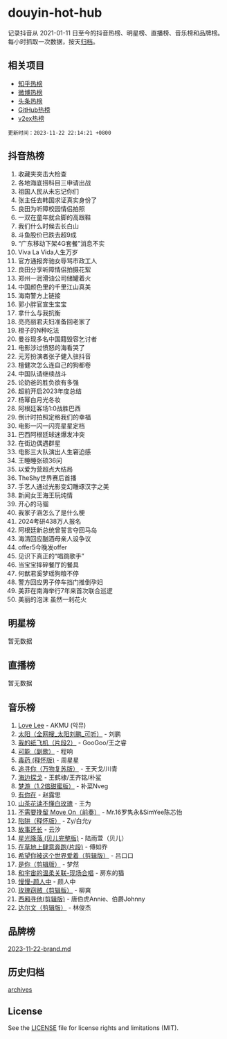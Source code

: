 # douyin-hot-hub

记录抖音从 2021-01-11 日至今的抖音热榜、明星榜、直播榜、音乐榜和品牌榜。每小时抓取一次数据，按天[归档](archives)。

## 相关项目

- [知乎热榜](https://github.com/lonnyzhang423/zhihu-hot-hub)
- [微博热榜](https://github.com/lonnyzhang423/weibo-hot-hub)
- [头条热榜](https://github.com/lonnyzhang423/toutiao-hot-hub)
- [GitHub热榜](https://github.com/lonnyzhang423/github-hot-hub)
- [v2ex热榜](https://github.com/lonnyzhang423/v2ex-hot-hub)


`更新时间：2023-11-22 22:14:21 +0800`

## 抖音热榜

1. 收藏夹突击大检查
1. 各地海底捞科目三申请出战
1. 祖国人民从未忘记你们
1. 张主任去韩国求证真实身份了
1. 良田为听障校园情侣拍照
1. 一双在童年就合脚的高跟鞋
1. 我们什么时候去长白山
1. 斗鱼股价已跌去超9成
1. “广东移动下架4G套餐”消息不实
1. Viva La Vida人生万岁
1. 官方通报奔驰女辱骂市政工人
1. 良田分享听障情侣拍摄花絮
1. 郑州一润滑油公司储罐着火
1. 中国颜色里的千里江山真美
1. 海南警方上链接
1. 郭小胖官宣生宝宝
1. 拿什么与我抗衡
1. 亮亮丽君夫妇准备回老家了
1. 橙子的N种吃法
1. 曼谷现多名中国籍毁容乞讨者
1. 电影涉过愤怒的海看哭了
1. 元芳扮演者张子健入驻抖音
1. 檀健次怎么连自己的狗都卷
1. 中国队请继续战斗
1. 论奶爸的胜负欲有多强
1. 超前开启2023年度总结
1. 杨幂白月光冬妆
1. 阿根廷客场1:0战胜巴西
1. 倒计时拍照定格我们的幸福
1. 电影一闪一闪亮星星定档
1. 巴西阿根廷球迷爆发冲突
1. 在街边偶遇群星
1. 电影三大队演出人生窘迫感
1. 王睡睡张硕36问
1. 以爱为营超点大结局
1. TheShy世界赛后首播
1. 手艺人通过光影变幻雕琢汉字之美
1. 新闻女王海王玩纯情
1. 开心的马骝
1. 我家子涵怎么了是什么梗
1. 2024考研438万人报名
1. 阿根廷新总统曾誓言夺回马岛
1. 海清回应酗酒母亲人设争议
1. offer5今晚发offer
1. 见识下真正的“唱跳歌手”
1. 当宝宝摔碎餐厅的餐具
1. 何猷君奚梦瑶狗粮不停
1. 警方回应男子停车挡门推倒孕妇
1. 美菲在南海举行7年来首次联合巡逻
1. 美丽的泡沫 虽然一刹花火

## 明星榜

暂无数据

## 直播榜

暂无数据

## 音乐榜

1. [Love Lee](https://sf6-cdn-tos.douyinstatic.com/obj/tos-cn-ve-2774/o05GbkJGbCBTdDnMtB0fwOYgkeZp23vrWQDQBS) - AKMU (악뮤)
1. [太阳（全网搜_太阳刘鹏_可听）](https://sf6-cdn-tos.douyinstatic.com/obj/tos-cn-ve-2774/ogWbyIQnlBFImVbeDocRdCIYtBHlbJXgfZMvgz) - 刘鹏
1. [我的纸飞机（片段2）](https://sf3-cdn-tos.douyinstatic.com/obj/tos-cn-ve-2774/oM2ZrKcg2CD5AeRB2gkeXOFB1IxAGJdZPazYHf) - GooGoo/王之睿
1. [可能（副歌）](https://sf6-cdn-tos.douyinstatic.com/obj/tos-cn-ve-2774/cde1731888894259b333569393c2fb51) - 程响
1. [毒药 (释怀版)](https://sf3-cdn-tos.douyinstatic.com/obj/tos-cn-ve-2774/oYILMEAzspdZBIzy4frJNB8ZHPHWAhiwowd4Ad) - 周星星
1. [追寻你（万物复苏版）](https://sf6-cdn-tos.douyinstatic.com/obj/tos-cn-ve-2774/oYeAZJsbjIDit9APmBg8u6uDUQnHmoCf3gbo74) - 王天戈/川青
1. [海边探戈](https://sf3-cdn-tos.douyinstatic.com/obj/tos-cn-ve-2774/os9gE0VQCGqt6VQkZDyBBYvfSDY0QFe3vVmubn) - 王鹤棣/王齐铭/朴鲨
1. [梦游（1.2倍甜蜜版）](https://sf3-cdn-tos.douyinstatic.com/obj/tos-cn-ve-2774/o4gyAUm8hwufoEABmwVIiQtHsFuGzAEEWtNMzo) - 补菜Nveg
1. [有你在](https://sf6-cdn-tos.douyinstatic.com/obj/tos-cn-ve-2774/o8zImmNsI8B0yfAW5FKAB1oBhkMAlIrwsZEi1V) - 赵露思
1. [山茶花读不懂白玫瑰](https://sf6-cdn-tos.douyinstatic.com/obj/tos-cn-ve-2774/osfn8B7DktrRHEPJgPCfDbw7QDQEkwC16BxZg9) - 王为
1. [不需要挽留 Move On（前奏）](https://sf6-cdn-tos.douyinstatic.com/obj/tos-cn-ve-2774/ooCBhgCCkF4nExzQL9WZSUbitfA8IsDkgQIYhe) - Mr.16罗隽永&SimYee陈芯怡
1. [陷阱（释怀版）](https://sf3-cdn-tos.douyinstatic.com/obj/tos-cn-ve-2774/oE8C21LeZrzKLDFfQYgMzx4GAIHageG5IzayY7) - Zy/白允y
1. [故事还长](https://sf3-cdn-tos.douyinstatic.com/obj/tos-cn-ve-2774/30a26758c8594f0ab81ac675c33ee2c5) - 云汐
1. [星光降落 (贝儿完整版)](https://sf6-cdn-tos.douyinstatic.com/obj/tos-cn-ve-2774/okwB9hAwyAtsFFkFBzAX1hOOfQuIoMNs0W2Mwr) - 陆雨萱（贝儿）
1. [在草地上肆意奔跑(片段)](https://sf3-cdn-tos.douyinstatic.com/obj/tos-cn-ve-2774/8831d494742f45dabdfa8adb8b817259) - 傅如乔
1. [希望你被这个世界爱着（剪辑版）](https://sf6-cdn-tos.douyinstatic.com/obj/tos-cn-ve-2774/oo4H3BfEygN7l7bQaMBOZHCQ1eI4FqtED5skQ2) - 吕口口
1. [是你（剪辑版）](https://sf3-cdn-tos.douyinstatic.com/obj/tos-cn-ve-2774/46019dae783c4c969944217fe1cfafc4) - 梦然
1. [和宇宙的温柔关联-现场合唱](https://sf3-cdn-tos.douyinstatic.com/obj/tos-cn-ve-2774/o0hONGDYQBgk0e5bqDeQOonVmncA6tC2nBwZLT) - 房东的猫
1. [慢慢-颜人中](https://sf3-cdn-tos.douyinstatic.com/obj/tos-cn-ve-2774/ocjHNfBXdBxQNC8ZGAeoLMFTUgtBg8bkExunDC) - 颜人中
1. [玫瑰窃贼（剪辑版）](https://sf3-cdn-tos.douyinstatic.com/obj/tos-cn-ve-2774/oMqAsB3ixIhSWqAJOAwf3a0hU2zKJLBolQtFlI) - 柳爽
1. [西厢寻他(剪辑版)](https://sf3-cdn-tos.douyinstatic.com/obj/tos-cn-ve-2774/oUsAVfAQKlRNxEv5qxvIB8o5qmIWUcXbzJKJhw) - 唐伯虎Annie、伯爵Johnny
1. [达尔文（剪辑版）](https://sf6-cdn-tos.douyinstatic.com/obj/tos-cn-ve-2774/oQuPQQmEgnCeZsgKQ78VBZjNVtegzBGpoSbQPD) - 林俊杰

## 品牌榜

[2023-11-22-brand.md](archives/2023-11-22-brand.md)

## 历史归档

[archives](archives)

## License

See the [LICENSE](LICENSE) file for license rights and limitations (MIT).

